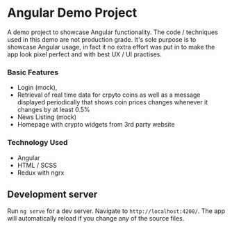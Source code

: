 # Angular Demo Project

A demo project to showcase Angular functionality.
The code / techniques used in this demo are not production grade. It's sole purpose is to showcase Angular usage, in fact it no extra effort was put in to make the app look pixel perfect and with best UX / UI practises.

### Basic Features
- Login (mock),
- Retrieval of real time data for crpyto coins as well as a message displayed periodically that shows coin prices changes whenever it changes by at least 0.5%
- News Listing (mock)
- Homepage with crypto widgets from 3rd party website

### Technology Used
- Angular
- HTML / SCSS
- Redux with ngrx

## Development server

Run `ng serve` for a dev server. Navigate to `http://localhost:4200/`. The app will automatically reload if you change any of the source files.

